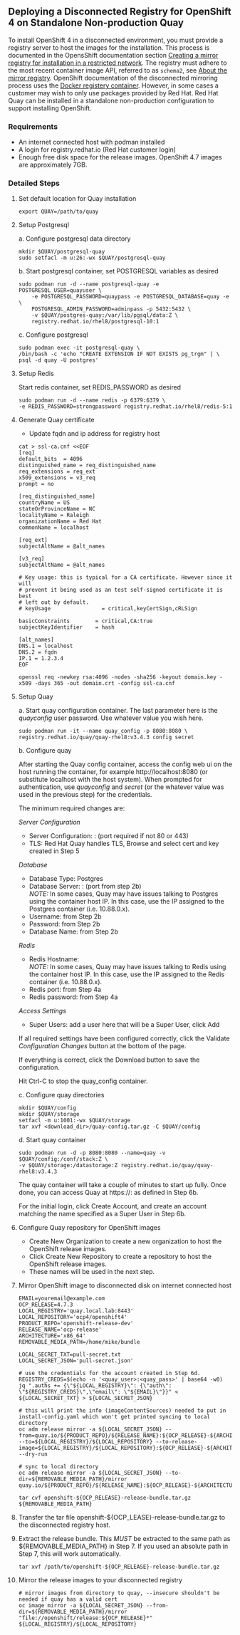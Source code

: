 ## Deploying a Disconnected Registry for OpenShift 4 on Standalone Non-production Quay
To install OpenShift 4 in a disconnected environment, you must provide a registry server to host the images for the installation.  This process is documented in the OpensShift documentation section [Creating a mirror registry for installation in a restricted network](https://docs.openshift.com/container-platform/4.7/installing/install_config/installing-restricted-networks-preparations.html).  The registry must adhere to the most recent container image API, referred to as `schema2`, see [About the mirror registry](https://docs.openshift.com/container-platform/4.7/installing/install_config/installing-restricted-networks-preparations.html#installation-about-mirror-registry_installing-restricted-networks-preparations).  OpenShift documentation of the disconnected mirroring process uses the [Docker registery container](https://hub.docker.com/_/registry).  However, in some cases a customer may wish to only use packages provided by Red Hat.  Red Hat Quay can be installed in a standalone non-production configuration to support installing OpenShift.

### Requirements
* An internet connected host with podman installed
* A login for registry.redhat.io (Red Hat customer login)
* Enough free disk space for the release images.  OpenShift 4.7 images are approximately 7GB.

### Detailed Steps
1. Set default location for Quay installation
    ```
    export QUAY=/path/to/quay
    ```
2. Setup Postgresql

    a.  Configure postgresql data directory

    ```
    mkdir $QUAY/postgresql-quay
    sudo setfacl -m u:26:-wx $QUAY/postgresql-quay
    ```

    b.  Start postgresql container, set POSTGRESQL variables as desired

    ```
    sudo podman run -d --name postgresql-quay -e POSTGRESQL_USER=quayuser \
        -e POSTGRESQL_PASSWORD=quaypass -e POSTGRESQL_DATABASE=quay -e \    
        POSTGRESQL_ADMIN_PASSWORD=adminpass -p 5432:5432 \
        -v $QUAY/postgres-quay:/var/lib/pgsql/data:Z \ 
        registry.redhat.io/rhel8/postgresql-10:1
    ```

    c.  Configure postgresql

    ```
    sudo podman exec -it postgresql-quay \
    /bin/bash -c 'echo "CREATE EXTENSION IF NOT EXISTS pg_trgm" | \
    psql -d quay -U postgres'
    ```

3. Setup Redis

    Start redis container, set REDIS_PASSWORD as desired
    ```
    sudo podman run -d --name redis -p 6379:6379 \
    -e REDIS_PASSWORD=strongpassword registry.redhat.io/rhel8/redis-5:1
    ```

4.  Generate Quay certificate
    * Update fqdn and ip address for registry host
    ```
    cat > ssl-ca.cnf <<EOF
    [req]
    default_bits  = 4096
    distinguished_name = req_distinguished_name
    req_extensions = req_ext
    x509_extensions = v3_req
    prompt = no

    [req_distinguished_name]
    countryName = US
    stateOrProvinceName = NC
    localityName = Raleigh
    organizationName = Red Hat
    commonName = localhost

    [req_ext]
    subjectAltName = @alt_names

    [v3_req]
    subjectAltName = @alt_names

    # Key usage: this is typical for a CA certificate. However since it will
    # prevent it being used as an test self-signed certificate it is best
    # left out by default.
    # keyUsage                = critical,keyCertSign,cRLSign

    basicConstraints        = critical,CA:true
    subjectKeyIdentifier    = hash

    [alt_names]
    DNS.1 = localhost
    DNS.2 = fqdn
    IP.1 = 1.2.3.4
    EOF

    openssl req -newkey rsa:4096 -nodes -sha256 -keyout domain.key -x509 -days 365 -out domain.crt -config ssl-ca.cnf
    ```

5.  Setup Quay

    a. Start quay configuration container.  The last parameter here is the _*quayconfig*_ user password.  Use whatever value you wish here.
        
    ```
    sudo podman run -it --name quay_config -p 8080:8080 \ registry.redhat.io/quay/quay-rhel8:v3.4.3 config secret
    ```

    b. Configure quay

    After starting the Quay config container, access the config web ui on the host running the container, for example http://localhost:8080 (or substitute localhost with the host system).  When prompted for authentication, use _*quayconfig*_ and _*secret*_ (or the whatever value was used in the previous step) for the credentials.

    The minimum required changes are:

    *Server Configuration*
    - Server Configuration:  <hostname of container host>:<port>   (port required if not 80 or 443)
    - TLS:   Red Hat Quay handles TLS, Browse and select cert and key created in Step 5 

    *Database*
    - Database Type:  Postgres
    - Database Server:  <hostname of container host>:<port>  (port from step 2b)  
      _NOTE:_  In some cases, Quay may have issues talking to Postgres using the container host  IP.  In this case, use the IP assigned to the Postgres container (i.e. 10.88.0.x).
    - Username:  from Step 2b
    - Password:  from Step 2b
    - Database Name:  from Step 2b

    *Redis*
    - Redis Hostname:  <hostname of container host>  
      _NOTE:_  In some cases, Quay may have issues talking to Redis using the container host  IP.  In this case, use the IP assigned to the Redis container (i.e. 10.88.0.x).
    - Redis port:  from Step 4a
    - Redis password:  from Step 4a

    *Access Settings*
    - Super Users:  add a user here that will be a Super User, click Add


    If all required settings have been configured correctly, click the Validate
    *Configuration Changes* button at the bottom of the page.  

    If everything is correct, click the Download button to save the configuration.  

    Hit Ctrl-C to stop the quay_config container.  

    c. Configure quay directories
    ```
    mkdir $QUAY/config
    mkdir $QUAY/storage
    setfacl -m u:1001:-wx $QUAY/storage
    tar xvf <download_dir>/quay-config.tar.gz -C $QUAY/config
    ```

    d. Start quay container
    ```
    sudo podman run -d -p 8080:8080 --name=quay -v $QUAY/config:/conf/stack:Z \ 
    -v $QUAY/storage:/datastorage:Z registry.redhat.io/quay/quay-rhel8:v3.4.3
    ```

    The quay container will take a couple of minutes to start up fully.  Once done, you can access Quay at  https://<hostname>:<port> as defined in Step 6b.  

    For the initial login, click Create Account, and create an account matching the name specified as a Super User in Step 6b.  

6.  Configure Quay repository for OpenShift images
    - Create New Organization to create a new organization to host the OpenShift release images.
    - Click Create New Repository to create a repository to host the OpenShift release images.
    - These names will be used in the next step.
  
  
7.  Mirror OpenShift image to disconnected disk on internet connected host
    ```
    EMAIL=youremail@example.com
    OCP_RELEASE=4.7.3
    LOCAL_REGISTRY='quay.local.lab:8443'
    LOCAL_REPOSITORY='ocp4/openshift4'
    PRODUCT_REPO='openshift-release-dev'
    RELEASE_NAME='ocp-release'
    ARCHITECTURE='x86_64'
    REMOVABLE_MEDIA_PATH=/home/mike/bundle

    LOCAL_SECRET_TXT=pull-secret.txt
    LOCAL_SECRET_JSON='pull-secret.json'

    # use the credentials for the account created in Step 6d.
    REGISTRY_CREDS=$(echo -n '<quay_user>:<quay_pass>' | base64 -w0)
    jq ".auths += {\"${LOCAL_REGISTRY}\": {\"auth\": \"${REGISTRY_CREDS}\",\"email\": \"${EMAIL}\"}}" < ${LOCAL_SECRET_TXT} > ${LOCAL_SECRET_JSON}

    # this will print the info (imageContentSources) needed to put in install-config.yaml which won't get printed syncing to local directory
    oc adm release mirror -a ${LOCAL_SECRET_JSON} --from=quay.io/${PRODUCT_REPO}/${RELEASE_NAME}:${OCP_RELEASE}-${ARCHITECTURE} --to=${LOCAL_REGISTRY}/${LOCAL_REPOSITORY} --to-release-image=${LOCAL_REGISTRY}/${LOCAL_REPOSITORY}:${OCP_RELEASE}-${ARCHITECTURE} --dry-run
        
    # sync to local directory
    oc adm release mirror -a ${LOCAL_SECRET_JSON} --to-dir=${REMOVABLE_MEDIA_PATH}/mirror quay.io/${PRODUCT_REPO}/${RELEASE_NAME}:${OCP_RELEASE}-${ARCHITECTURE}
    
    tar cvf openshift-${OCP_RELEASE}-release-bundle.tar.gz ${REMOVABLE_MEDIA_PATH}
    ```

8.  Transfer the tar file openshift-${OCP_LEASE}-release-bundle.tar.gz to the disconnected registry host.

9.  Extract the release bundle.  This _*MUST*_ be extracted to the same path as ${REMOVABLE_MEDIA_PATH} in Step 7.  If you used an absolute path in Step 7, this will work automatically.
    ```
    tar xvf /path/to/openshift-${OCP_RELEASE}-release-bundle.tar.gz
    ```

10. Mirror the release images to your disconnected registry
    ```
    # mirror images from directory to quay, --insecure shouldn't be needed if quay has a valid cert
    oc image mirror -a ${LOCAL_SECRET_JSON} --from-dir=${REMOVABLE_MEDIA_PATH}/mirror "file://openshift/release:${OCP_RELEASE}*" ${LOCAL_REGISTRY}/${LOCAL_REPOSITORY}
    ```


